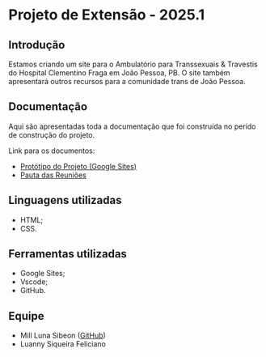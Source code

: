 # Projeto de Extensão - 2025.1

## Introdução

Estamos criando um site para o Ambulatório para Transsexuais & Travestis do Hospital Clementino Fraga em João Pessoa, PB. O site também apresentará outros recursos para a comunidade trans de João Pessoa.

## Documentação

Aqui são apresentadas toda a documentação que foi construída no perído de construção do projeto.

Link para os documentos:
* [Protótipo do Projeto (Google Sites)](https://sites.google.com/view/ambulatoriott/in%C3%ADcio)
* [Pauta das Reuniões](https://docs.google.com/document/d/1XgkMNlW921EWIRlzRQXgFcVFnWxZfLVmgyAGzu6d6dg/edit?usp=sharing)

## Linguagens utilizadas

* HTML;
* CSS.

## Ferramentas utilizadas

* Google Sites;
* Vscode;
* GitHub.

## Equipe

* Mill Luna Sibeon ([GitHub](https://github.com/mill-16))
* Luanny Siqueira Feliciano

